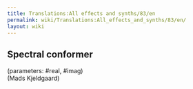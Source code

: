 ```yaml
---
title: Translations:All effects and synths/83/en
permalink: wiki/Translations:All_effects_and_synths/83/en/
layout: wiki
---
```


## Spectral conformer

(parameters: \#real, \#imag)  
(Mads Kjeldgaard)
